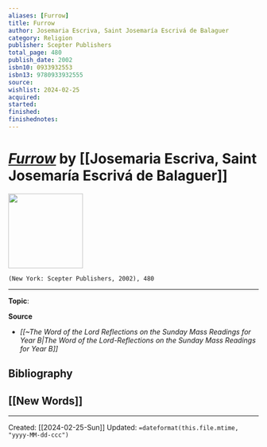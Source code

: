 ```yaml
---
aliases: [Furrow]
title: Furrow
author: Josemaria Escriva, Saint Josemaría Escrivá de Balaguer
category: Religion
publisher: Scepter Publishers
total_page: 480
publish_date: 2002
isbn10: 0933932553
isbn13: 9780933932555
source: 
wishlist: 2024-02-25
acquired: 
started: 
finished: 
finishednotes: 
---
```

# *[Furrow]()* by [[Josemaria Escriva, Saint Josemaría Escrivá de Balaguer]]

<img src="http://books.google.com/books/content?id=fW88onNqwGwC&printsec=frontcover&img=1&zoom=1&edge=curl&source=gbs_api" width=150>

`(New York: Scepter Publishers, 2002), 480`



--- 
**Topic**: 

**Source**
- *[[~The Word of the Lord Reflections on the Sunday Mass Readings for Year B|The Word of the Lord-Reflections on the Sunday Mass Readings for Year B]]*

**Bibliography**
- 
 
**[[New Words]]**
- 

---
Created: [[2024-02-25-Sun]]
Updated: `=dateformat(this.file.mtime, "yyyy-MM-dd-ccc")`